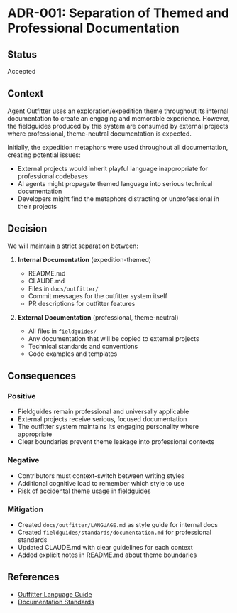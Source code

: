 # ADR-001: Separation of Themed and Professional Documentation

## Status

Accepted

## Context

Agent Outfitter uses an exploration/expedition theme throughout its internal
documentation to create an engaging and memorable experience. However, the
fieldguides produced by this system are consumed by external projects where
professional, theme-neutral documentation is expected.

Initially, the expedition metaphors were used throughout all documentation,
creating potential issues:

- External projects would inherit playful language inappropriate for
  professional codebases
- AI agents might propagate themed language into serious technical documentation
- Developers might find the metaphors distracting or unprofessional in their
  projects

## Decision

We will maintain a strict separation between:

1. **Internal Documentation** (expedition-themed)

   - README.md
   - CLAUDE.md
   - Files in `docs/outfitter/`
   - Commit messages for the outfitter system itself
   - PR descriptions for outfitter features

2. **External Documentation** (professional, theme-neutral)
   - All files in `fieldguides/`
   - Any documentation that will be copied to external projects
   - Technical standards and conventions
   - Code examples and templates

## Consequences

### Positive

- Fieldguides remain professional and universally applicable
- External projects receive serious, focused documentation
- The outfitter system maintains its engaging personality where appropriate
- Clear boundaries prevent theme leakage into professional contexts

### Negative

- Contributors must context-switch between writing styles
- Additional cognitive load to remember which style to use
- Risk of accidental theme usage in fieldguides

### Mitigation

- Created `docs/outfitter/LANGUAGE.md` as style guide for internal docs
- Created `fieldguides/standards/documentation.md` for professional standards
- Updated CLAUDE.md with clear guidelines for each context
- Added explicit notes in README.md about theme boundaries

## References

- [Outfitter Language Guide](../../outfitter/LANGUAGE.md)
- [Documentation Standards](../../../fieldguides/standards/documentation.md)
